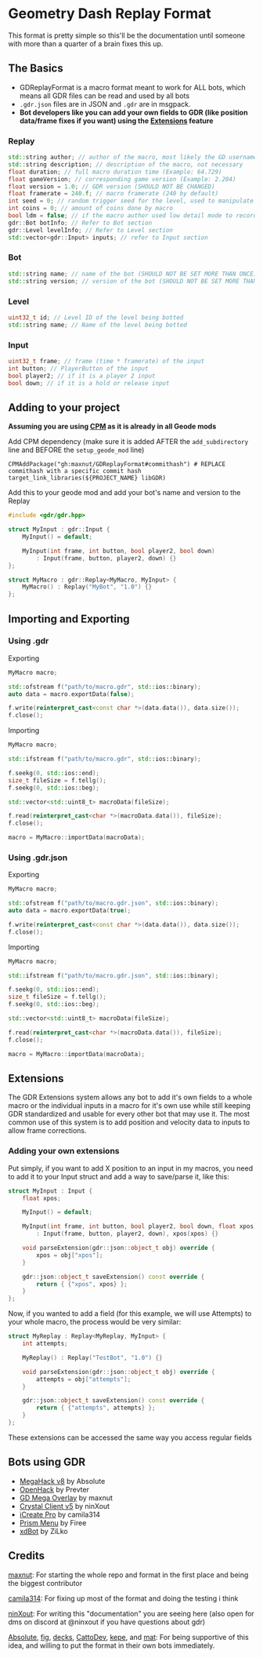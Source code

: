 # Geometry Dash Replay Format

This format is pretty simple so this'll be the documentation until someone with more than a quarter of a brain fixes this up.

## The Basics

- GDReplayFormat is a macro format meant to work for ALL bots, which means all GDR files can be read and used by all bots
- `.gdr.json` files are in JSON and `.gdr` are in msgpack.
- **Bot developers like you can add your own fields to GDR (like position data/frame fixes if you want) using the [Extensions](#extensions) feature**

### Replay

```cpp
std::string author; // author of the macro, most likely the GD username of the user
std::string description; // description of the macro, not necessary
float duration; // full macro duration time (Example: 64.729)
float gameVersion; // corresponding game version (Example: 2.204)
float version = 1.0; // GDR version (SHOULD NOT BE CHANGED)
float framerate = 240.f; // macro framerate (240 by default)
int seed = 0; // random trigger seed for the level, used to manipulate random triggers
int coins = 0; // amount of coins done by macro
bool ldm = false; // if the macro author used low detail mode to record
gdr::Bot botInfo; // Refer to Bot section
gdr::Level levelInfo; // Refer to Level section
std::vector<gdr::Input> inputs; // refer to Input section
```

### Bot

```cpp
std::string name; // name of the bot (SHOULD NOT BE SET MORE THAN ONCE)
std::string version; // version of the bot (SHOULD NOT BE SET MORE THAN ONCE)
```

### Level

```cpp
uint32_t id; // Level ID of the level being botted
std::string name; // Name of the level being botted
```

### Input

```cpp
uint32_t frame; // frame (time * framerate) of the input
int button; // PlayerButton of the input
bool player2; // if it is a player 2 input
bool down; // if it is a hold or release input
```

## Adding to your project

**Assuming you are using [CPM](https://github.com/cpm-cmake/CPM.cmake) as it is already in all Geode mods**

Add CPM dependency (make sure it is added AFTER the `add_subdirectory` line and BEFORE the `setup_geode_mod` line)

```
CPMAddPackage("gh:maxnut/GDReplayFormat#commithash") # REPLACE commithash with a specific commit hash
target_link_libraries(${PROJECT_NAME} libGDR)
```

Add this to your geode mod and add your bot's name and version to the Replay

```cpp
#include <gdr/gdr.hpp>

struct MyInput : gdr::Input {
    MyInput() = default;

    MyInput(int frame, int button, bool player2, bool down)
        : Input(frame, button, player2, down) {}   
};

struct MyMacro : gdr::Replay<MyMacro, MyInput> {
    MyMacro() : Replay("MyBot", "1.0") {}
};
```

## Importing and Exporting

### Using .gdr

Exporting

```cpp
MyMacro macro;

std::ofstream f("path/to/macro.gdr", std::ios::binary);
auto data = macro.exportData(false);

f.write(reinterpret_cast<const char *>(data.data()), data.size());
f.close();
```

Importing

```cpp
MyMacro macro;

std::ifstream f("path/to/macro.gdr", std::ios::binary);

f.seekg(0, std::ios::end);
size_t fileSize = f.tellg();
f.seekg(0, std::ios::beg);

std::vector<std::uint8_t> macroData(fileSize);

f.read(reinterpret_cast<char *>(macroData.data()), fileSize);
f.close();

macro = MyMacro::importData(macroData);
```

### Using .gdr.json

Exporting

```cpp
MyMacro macro;

std::ofstream f("path/to/macro.gdr.json", std::ios::binary);
auto data = macro.exportData(true);

f.write(reinterpret_cast<const char *>(data.data()), data.size());
f.close();
```

Importing

```cpp
MyMacro macro;

std::ifstream f("path/to/macro.gdr.json", std::ios::binary);

f.seekg(0, std::ios::end);
size_t fileSize = f.tellg();
f.seekg(0, std::ios::beg);

std::vector<std::uint8_t> macroData(fileSize);

f.read(reinterpret_cast<char *>(macroData.data()), fileSize);
f.close();

macro = MyMacro::importData(macroData);
```

## Extensions

The GDR Extensions system allows any bot to add it's own fields to a whole macro or the individual inputs in a macro for it's own use while still keeping GDR standardized and usable for every other bot that may use it. The most common use of this system is to add position and velocity data to inputs to allow frame corrections.

### Adding your own extensions

Put simply, if you want to add X position to an input in my macros, you need to add it to your Input struct and add a way to save/parse it, like this:

```cpp
struct MyInput : Input {
	float xpos;

	MyInput() = default;

	MyInput(int frame, int button, bool player2, bool down, float xpos)
		: Input(frame, button, player2, down), xpos(xpos) {}

	void parseExtension(gdr::json::object_t obj) override {
		xpos = obj["xpos"];
	}

	gdr::json::object_t saveExtension() const override {
		return { {"xpos", xpos} };
	}
};
```

Now, if you wanted to add a field (for this example, we will use Attempts) to your whole macro, the process would be very similar:

```cpp
struct MyReplay : Replay<MyReplay, MyInput> {
	int attempts;

	MyReplay() : Replay("TestBot", "1.0") {}

	void parseExtension(gdr::json::object_t obj) override {
		attempts = obj["attempts"];
	}

	gdr::json::object_t saveExtension() const override {
		return { {"attempts", attempts} };
	}
};
```

These extensions can be accessed the same way you access regular fields

## Bots using GDR

 - [MegaHack v8](https://absolllute.com) by Absolute
 - [OpenHack](https://github.com/Prevter/OpenHack/) by Prevter
 - [GD Mega Overlay](https://github.com/maxnut/GDMegaOverlay) by maxnut
 - [Crystal Client v5](https://github.com/ninXout/Crystal-Client) by ninXout
 - [iCreate Pro](https://icreate.pro) by camila314
 - [Prism Menu](https://github.com/FireMario211/Prism-Menu) by Firee
 - [xdBot](https://github.com/ZiLko/xdBot) by ZiLko

## Credits

[maxnut](https://github.com/maxnut): For starting the whole repo and format in the first place and being the biggest contributor

[camila314](https://github.com/camila314): For fixing up most of the format and doing the testing i think

[ninXout](https://github.com/ninXout): For writing this "documentation" you are seeing here (also open for dms on discord at @ninxout if you have questions about gdr)

[Absolute](https://github.com/Absolllute), [fig](https://github.com/figmentboy), [decks](https://github.com/lcm7341), [CattoDev](https://github.com/CattoDev), [kepe](https://github.com/kepexx), and [mat](https://github.com/matcool): For being supportive of this idea, and willing to put the format in their own bots immediately.
